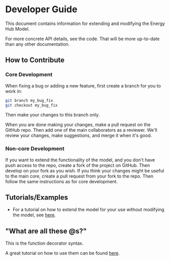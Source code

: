 # Developer Guide

This document contains information for extending and modifying the Energy Hub 
Model.

For more concrete API details, see the code.
That will be more up-to-date than any other documentation.

## How to Contribute

### Core Development

When fixing a bug or adding a new feature, first create a branch for you to
work in:
```bash
git branch my_bug_fix
git checkout my_bug_fix
```

Then make your changes to this branch only.

When you are done making your changes, make a pull request on the GitHub repo.
Then add one of the main collaborators as a reviewer.
We'll review your changes, make suggestions, and merge it when it's good.

### Non-core Development

If you want to extend the functionality of the model, and you don't have push
access to the repo, create a fork of the project on GitHub.
Then develop on your fork as you wish.
If you think your changes might be useful to the main core, create a pull
request from your fork to the repo.
Then follow the same instructions as for core development.

## Tutorials/Examples

- For a tutorial on how to extend the model for your use without modifying the
model, see [here](tutorials/extension.py).

## "What are all these @s?"

This is the function decorator syntax.

A great tutorial on how to use them can be found
[here](https://www.thecodeship.com/patterns/guide-to-python-function-decorators/).

